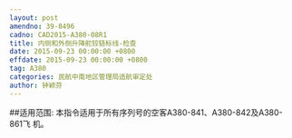 ```yaml
---
layout: post
amendno: 39-8496
cadno: CAD2015-A380-08R1
title: 内侧和外侧升降舵铰链标线-检查
date: 2015-09-23 00:00:00 +0800
effdate: 2015-09-23 00:00:00 +0800
tag: A380
categories: 民航中南地区管理局适航审定处
author: 钟颖芬
---
```


##适用范围:
本指令适用于所有序列号的空客A380-841、A380-842及A380-861飞
机。


